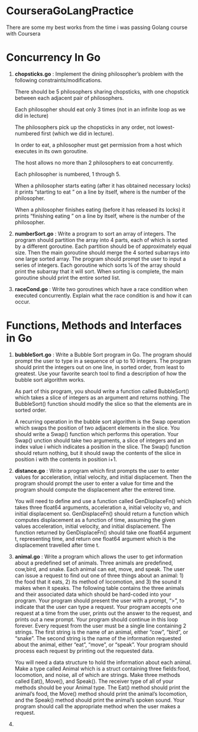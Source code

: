# CourseraGoLangPractice
There are some my best works from the time i was passing Golang course with Coursera


# Concurrency In Go


1. **chopsticks.go** :
   Implement the dining philosopher’s problem with the following constraints/modifications.

   There should be 5 philosophers sharing chopsticks, with one chopstick between each adjacent pair of philosophers.

   Each philosopher should eat only 3 times (not in an infinite loop as we did in lecture)

   The philosophers pick up the chopsticks in any order, not lowest-numbered first (which we did in lecture).

   In order to eat, a philosopher must get permission from a host which executes in its own goroutine.

   The host allows no more than 2 philosophers to eat concurrently.

   Each philosopher is numbered, 1 through 5.

   When a philosopher starts eating (after it has obtained necessary locks) it prints “starting to eat <number>” on a line by itself, where <number> is the number of the philosopher.

   When a philosopher finishes eating (before it has released its locks) it prints “finishing eating <number>” on a line by itself, where <number> is the number of the philosopher.

2. **numberSort.go** :
   Write a program to sort an array of integers. The program should partition the array into 4 parts, each of which is sorted by a different goroutine. Each partition should be of approximately equal size. Then the main goroutine should merge the 4 sorted subarrays into one large sorted array.
   The program should prompt the user to input a series of integers. Each goroutine which sorts ¼ of the array should print the subarray that it will sort. When sorting is complete, the main goroutine should print the entire sorted list.
3. **raceCond.go** :
   Write two goroutines which have a race condition when executed concurrently. Explain what the race condition is and how it can occur.


# Functions, Methods and Interfaces in Go 


1. **bubbleSort.go** :
   Write a Bubble Sort program in Go. The program
   should prompt the user to type in a sequence of up to 10 integers. The program
   should print the integers out on one line, in sorted order, from least to
   greatest. Use your favorite search tool to find a description of how the bubble
   sort algorithm works.

   As part of this program, you should write a
   function called BubbleSort() which
   takes a slice of integers as an argument and returns nothing. The BubbleSort() function should modify the slice so that the elements are in sorted
   order.

   A recurring operation in the bubble sort algorithm is
   the Swap operation which swaps the position of two adjacent elements in the
   slice. You should write a Swap() function which performs this operation. Your Swap()
   unction should take two arguments, a slice of integers and an index value i which
   indicates a position in the slice. The Swap() function should return nothing, but it should swap
   the contents of the slice in position i with the contents in position i+1.
2. **distance.go** :
   Write a program which first prompts the user
   to enter values for acceleration, initial velocity, and initial displacement.
   Then the program should prompt the user to enter a value for time and the
   program should compute the displacement after the entered time.

   You will need to define and use a function
   called GenDisplaceFn() which takes three float64
   arguments, acceleration a, initial velocity vo, and initial
   displacement so. GenDisplaceFn()
   should return a function which computes displacement as a function of time,
   assuming the given values acceleration, initial velocity, and initial
   displacement. The function returned by GenDisplaceFn() should take one float64 argument t, representing time, and return one
   float64 argument which is the displacement travelled after time t.
3. **animal.go** :
   Write a program which allows the user to get information about a predefined set of animals. Three animals are predefined, cow,bird, and snake. Each animal can eat, move, and speak. The user can issue a request to find out one of three things about an animal: 1) the food that it eats, 2) its method of locomotion, and 3) the sound it makes when it speaks. The following table contains the three animals and their associated data which should be hard-coded into your program.
   Your program should present the user with a prompt, “>”, to indicate that the user can type a request. Your program accepts one request at a time from the user, prints out the answer to the request, and prints out a new prompt. Your program should continue in this loop forever. Every request from the user must be a single line containing 2 strings. The first string is the name of an animal, either “cow”, “bird”, or “snake”. The second string is the name of the information requested about the animal, either “eat”, “move”, or “speak”. Your program should process each request by printing out the requested data.

   You will need a data structure to hold the information about each animal. Make a type called Animal which is a struct containing three fields:food, locomotion, and noise, all of which are strings. Make three methods called Eat(), Move(), and Speak(). The receiver type of all of your methods should be your Animal type. The Eat() method should print the animal’s food, the Move() method should print the animal’s locomotion, and the Speak() method should print the animal’s spoken sound. Your program should call the appropriate method when the user makes a request.

4. 